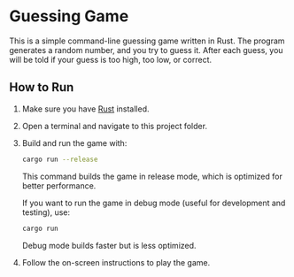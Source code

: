 # Guessing Game

This is a simple command-line guessing game written in Rust. The program generates a random number, and you try to guess it. After each guess, you will be told if your guess is too high, too low, or correct.

## How to Run

1. Make sure you have [Rust](https://www.rust-lang.org/tools/install) installed.
2. Open a terminal and navigate to this project folder.
3. Build and run the game with:

   ```sh
   cargo run --release
   ```

   This command builds the game in release mode, which is optimized for better performance.

   If you want to run the game in debug mode (useful for development and testing), use:

   ```sh
   cargo run
   ```

   Debug mode builds faster but is less optimized.

4. Follow the on-screen instructions to play the game.
